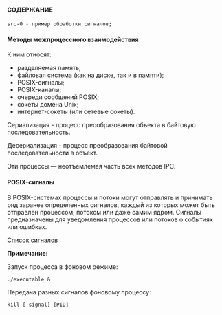 #### СОДЕРЖАНИЕ

```
src-0 - пример обработки сигналов;
```

#### Методы межпроцессного взаимодействия

К ним относят:
- разделяемая память;
- файловая система (как на диске, так и в памяти);
- POSIX-сигналы;
- POSIX-каналы;
- очереди сообщений POSIX;
- сокеты домена Unix;
- интернет-сокеты (или сетевые сокеты).

Сериализация - процесс преообразования объекта в байтовую последовательность.

Десериализация - процесс преобразования байтовой последовательности в объект.

Эти процессы — неотъемлемая часть всех методов IPC.

#### POSIX-сигналы

В POSIX-системах процессы и потоки могут отправлять и принимать ряд заранее определенных сигналов, 
каждый из которых может быть отправлен процессом, потоком или даже самим ядром. Cигналы предназначены для 
уведомления процессов или потоков о событиях или ошибках.

[Список сигналов](http://www.man7.org/linux/man-pages/man7/signal.7.html)

**Примечание:**

Запуск процесса в фоновом режиме:

```
./executable &
```

Передача разных сигналов фоновому процессу:

```
kill [-signal] [PID]
```


